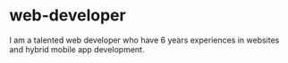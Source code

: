 # web-developer
I am a talented web developer who have 6 years experiences in websites and hybrid mobile app development.
